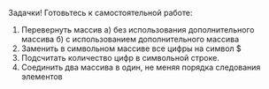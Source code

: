 Задачки! Готовьтесь к самостоятельной работе:
1. Перевернуть массив а) без использования дополнительного массива б) с использованием дополнительного массива
2. Заменить в символьном массиве все цифры на символ $
3. Подсчитать количество цифр в символьной строке.
4. Соединить два массива в один, не меняя порядка следования элементов
